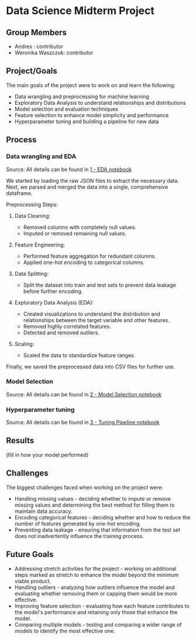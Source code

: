 # Data Science Midterm Project

## Group Members
- Andres : contributor
- Weronika Waszczuk: contributor

## Project/Goals

The main goals of the project were to work on and learn the following:

- Data wrangling and preprocessing for machine learning
- Exploratory Data Analysis to understand relationships and distributions
- Model selection and evaluation techniques
- Feature selection to enhance model simplicity and performance
- Hyperparameter tuning and building a pipeline for new data

## Process
### Data wrangling and EDA
Source: All details can be found in [1 - EDA notebook](../lhl-midterm-project/notebooks/1%20-%20EDA.ipynb)

We started by loading the raw JSON files to extract the necessary data. Next, we parsed and merged the data into a single, comprehensive dataframe.

Preprocessing Steps:

1. Data Cleaning:

    - Removed columns with completely null values.
    - Imputed or removed remaining null values.

2. Feature Engineering:

    - Performed feature aggregation for redundant columns.
    - Applied one-hot encoding to categorical columns.

3. Data Splitting:

    - Split the dataset into train and test sets to prevent data leakage before further encoding.

4. Exploratory Data Analysis (EDA):

    - Created visualizations to understand the distribution and relationships between the target variable and other features.
    - Removed highly correlated features.
    - Detected and removed outliers.

5. Scaling:

    - Scaled the data to standardize feature ranges.

Finally, we saved the preprocessed data into CSV files for further use.

### Model Selection
Source: All details can be found in [2 - Model Selection notebook](../lhl-midterm-project/notebooks/2%20-%20model_selection%20V1.ipynb)

### Hyperparameter tuning
Source: All details can be found in [3 - Tuning Pipeline notebook](../lhl-midterm-project/notebooks/3%20-%20tuning_pipeline.ipynb)

## Results
(fill in how your model performed)

## Challenges 
The biggest challenges faced when working on the project were:
- Handling missing values - deciding whether to impute or remove missing values and determining the best method for filling them to maintain data accuracy.
- Encoding categorical features - deciding whether and how to reduce the number of features generated by one-hot encoding.
- Preventing data leakage - ensuring that information from the test set does not inadvertently influence the training process.

## Future Goals
- Addressing stretch activities for the project - working on additional steps marked as stretch to enhance the model beyond the minimum viable product.
- Handling outliers - analyzing how outliers influence the model and evaluating whether removing them or capping them would be more effective.
- Improving feature selection - evaluating how each feature contributes to the model's performance and retaining only those that enhance the model.
- Comparing multiple models - testing and comparing a wider range of models to identify the most effective one.
